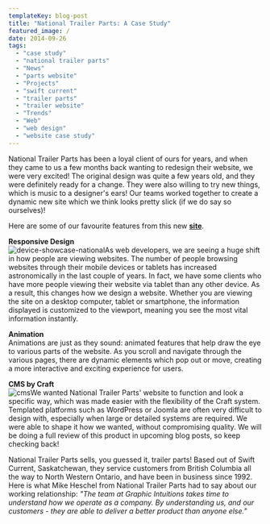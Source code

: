 ```yaml
---
templateKey: blog-post
title: "National Trailer Parts: A Case Study"
featured_image: /
date: 2014-09-26
tags:
  - "case study"
  - "national trailer parts"
  - "News"
  - "parts website"
  - "Projects"
  - "swift current"
  - "trailer parts"
  - "trailer website"
  - "Trends"
  - "Web"
  - "web design"
  - "website case study"
---
```


National Trailer Parts has been a loyal client of ours for years, and when they came to us a few months back wanting to redesign their website, we were very excited! The original design was quite a few years old, and they were definitely ready for a change. They were also willing to try new things, which is music to a designer's ears! Our teams worked together to create a dynamic new site which we think looks pretty slick (if we do say so ourselves)!

Here are some of our favourite features from this new **[site](http://www.nationaltrailerparts.com)**.

**Responsive Design**  
![device-showcase-national](/img/device-showcase-national-1024x574.jpg)As web developers, we are seeing a huge shift in how people are viewing websites. The number of people browsing websites through their mobile devices or tablets has increased astronomically in the last couple of years. In fact, we have some clients who have more people viewing their website via tablet than any other device. As a result, this changes how we design a website. Whether you are viewing the site on a desktop computer, tablet or smartphone, the information displayed is customized to the viewport, meaning you see the most vital information instantly.

**Animation**  
Animations are just as they sound: animated features that help draw the eye to various parts of the website. As you scroll and navigate through the various pages, there are dynamic elements which pop out or move, creating a more interactive and exciting experience for users.

**CMS by Craft**  
![cms](/img/cms.jpg)We wanted National Trailer Parts' website to function and look a specific way, which was made easier with the flexibility of the Craft system. Templated platforms such as WordPress or Joomla are often very difficult to design with, especially when large or detailed systems are required. We were able to shape it how we wanted, without compromising quality. We will be doing a full review of this product in upcoming blog posts, so keep checking back!

National Trailer Parts sells, you guessed it, trailer parts! Based out of Swift Current, Saskatchewan, they service customers from British Columbia all the way to North Western Ontario, and have been in business since 1992. Here is what Mike Heschel from National Trailer Parts had to say about our working relationship: _"The team at Graphic Intuitions takes time to understand how we operate as a company. By understanding us, and our customers - they are able to deliver a better product than anyone else."_